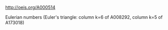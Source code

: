 http://oeis.org/A000514

Eulerian numbers (Euler's triangle: column k=6 of A008292, column k=5 of A173018)
